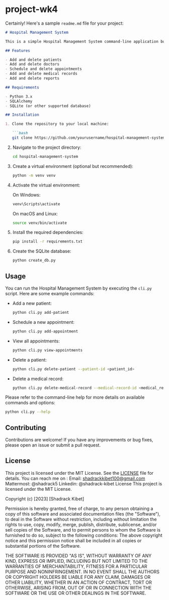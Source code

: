 # project-wk4
Certainly! Here's a sample `readme.md` file for your project:

```markdown
# Hospital Management System

This is a simple Hospital Management System command-line application built using Python and SQLAlchemy. It allows you to manage patients, doctors, appointments, medical records, and reports within a hospital.

## Features

- Add and delete patients
- Add and delete doctors
- Schedule and delete appointments
- Add and delete medical records
- Add and delete reports

## Requirements

- Python 3.x
- SQLAlchemy
- SQLite (or other supported database)

## Installation

1. Clone the repository to your local machine:

   ```bash
   git clone https://github.com/yourusername/hospital-management-system.git
   ```

2. Navigate to the project directory:

   ```bash
   cd hospital-management-system
   ```

3. Create a virtual environment (optional but recommended):

   ```bash
   python -m venv venv
   ```

4. Activate the virtual environment:

   On Windows:

   ```bash
   venv\Scripts\activate
   ```

   On macOS and Linux:

   ```bash
   source venv/bin/activate
   ```

5. Install the required dependencies:

   ```bash
   pip install -r requirements.txt
   ```

6. Create the SQLite database:

   ```bash
   python create_db.py
   ```

## Usage

You can run the Hospital Management System by executing the `cli.py` script. Here are some example commands:

- Add a new patient:

  ```bash
  python cli.py add-patient
  ```

- Schedule a new appointment:

  ```bash
  python cli.py add-appointment
  ```

- View all appointments:

  ```bash
  python cli.py view-appointments
  ```

- Delete a patient:

  ```bash
  python cli.py delete-patient --patient-id <patient_id>
  

- Delete a medical record:

  ```bash
  python cli.py delete-medical-record --medical-record-id <medical_record_id>
Please refer to the command-line help for more details on available commands and options:

```bash
python cli.py --help
```

## Contributing

Contributions are welcome! If you have any improvements or bug fixes, please open an issue or submit a pull request.

## License

This project is licensed under the MIT License. See the [LICENSE](LICENSE) file for details.
You can reach me on : Email: shadrackkibet100@gmail.com Mattermost: @shadrack5 Linkedin: @shadrack-kibet License This project is licensed under the MIT License.

Copyright (c) [2023] [Shadrack Kibet]

Permission is hereby granted, free of charge, to any person obtaining a copy of this software and associated documentation files (the "Software"), to deal in the Software without restriction, including without limitation the rights to use, copy, modify, merge, publish, distribute, sublicense, and/or sell copies of the Software, and to permit persons to whom the Software is furnished to do so, subject to the following conditions: The above copyright notice and this permission notice shall be included in all copies or substantial portions of the Software.

THE SOFTWARE IS PROVIDED "AS IS", WITHOUT WARRANTY OF ANY KIND, EXPRESS OR IMPLIED, INCLUDING BUT NOT LIMITED TO THE WARRANTIES OF MERCHANTABILITY, FITNESS FOR A PARTICULAR PURPOSE AND NONINFRINGEMENT. IN NO EVENT SHALL THE AUTHORS OR COPYRIGHT HOLDERS BE LIABLE FOR ANY CLAIM, DAMAGES OR OTHER LIABILITY, WHETHER IN AN ACTION OF CONTRACT, TORT OR OTHERWISE, ARISING FROM, OUT OF OR IN CONNECTION WITH THE SOFTWARE OR THE USE OR OTHER DEALINGS IN THE SOFTWARE.
